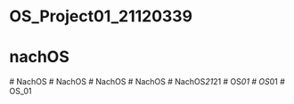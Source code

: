 ﻿# OS_Project01_21120339
# nachOS
#   N a c h O S  
 #   N a c h O S  
 #   N a c h O S  
 #   N a c h O S  
 #   N a c h O S _ 2 1 _ 2 1  
 #   O S _ 0 1  
 #   O S _ 0 1  
 #   O S _ 0 1  
 